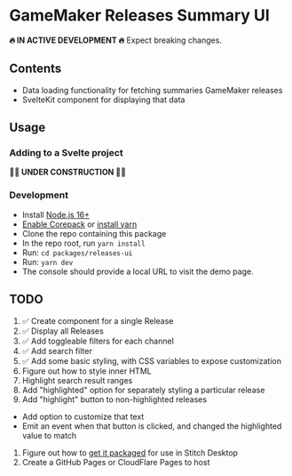 # GameMaker Releases Summary UI

**🔥 IN ACTIVE DEVELOPMENT  🔥** Expect breaking changes.

## Contents

- Data loading functionality for fetching summaries GameMaker releases
- SvelteKit component for displaying that data

## Usage

### Adding to a Svelte project

**🚧🚧 UNDER CONSTRUCTION 🚧🚧**

### Development

+ Install [Node.js 16+](https://nodejs.org/)
+ [Enable Corepack](https://nodejs.org/api/corepack.html#corepack) or [install yarn](https://yarnpkg.com/getting-started/install)
+ Clone the repo containing this package
+ In the repo root, run `yarn install`
+ Run: `cd packages/releases-ui`
+ Run: `yarn dev`
+ The console should provide a local URL to visit the demo page.

## TODO

1. ✅ Create component for a single Release
2. ✅ Display all Releases
3. ✅ Add toggleable filters for each channel
4. ✅ Add search filter
5. ✅ Add some basic styling, with CSS variables to expose customization
6. Figure out how to style inner HTML
7. Highlight search result ranges
8. Add "highlighted" option for separately styling a particular release
9. Add "highlight" button to non-highlighted releases
  - Add option to customize that text
  - Emit an event when that button is clicked, and changed the highlighted value to match
1. Figure out how to [get it packaged](https://kit.svelte.dev/docs/packaging) for use in Stitch Desktop
2.  Create a GitHub Pages or CloudFlare Pages to host

